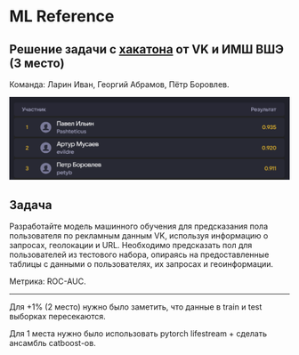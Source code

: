 # ML Reference

## Решение задачи с [хакатона](https://miem.hse.ru/imsit/summer_school) от VK и ИМШ ВШЭ (3 место)

Команда: Ларин Иван, Георгий Абрамов, Пётр Боровлев.

![leaderboard](images/leaderboard.png)

## Задача

Разработайте модель машинного обучения для предсказания пола пользователя по рекламным данным VK, используя информацию о запросах, геолокации и URL. Необходимо предсказать пол для пользователей из тестового набора, опираясь на предоставленные таблицы с данными о пользователях, их запросах и геоинформации.

Метрика: ROC-AUC.

---

Для +1% (2 место) нужно было заметить, что данные в train и test выборках пересекаются.

Для 1 места нужно было использовать pytorch lifestream + сделать ансамбль catboost-ов.
